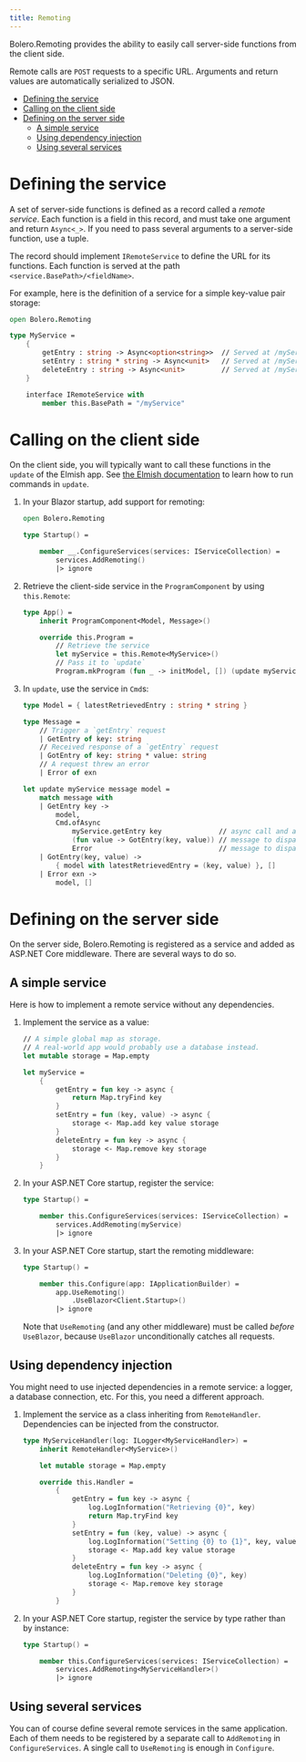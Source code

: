 ```yaml
---
title: Remoting
---
```


Bolero.Remoting provides the ability to easily call server-side functions from the client side.

Remote calls are `POST` requests to a specific URL. Arguments and return values are automatically serialized to JSON.

<!-- START doctoc generated TOC please keep comment here to allow auto update -->
<!-- DON'T EDIT THIS SECTION, INSTEAD RE-RUN doctoc TO UPDATE -->


- [Defining the service](#defining-the-service)
- [Calling on the client side](#calling-on-the-client-side)
- [Defining on the server side](#defining-on-the-server-side)
  - [A simple service](#a-simple-service)
  - [Using dependency injection](#using-dependency-injection)
  - [Using several services](#using-several-services)

<!-- END doctoc generated TOC please keep comment here to allow auto update -->

# Defining the service

A set of server-side functions is defined as a record called a *remote service*. Each function is a field in this record, and must take one argument and return `Async<_>`. If you need to pass several arguments to a server-side function, use a tuple.

The record should implement `IRemoteService` to define the URL for its functions. Each function is served at the path `<service.BasePath>/<fieldName>`.

For example, here is the definition of a service for a simple key-value pair storage:

```fsharp
open Bolero.Remoting

type MyService =
    {
        getEntry : string -> Async<option<string>>  // Served at /myService/getEntry
        setEntry : string * string -> Async<unit>   // Served at /myService/setEntry
        deleteEntry : string -> Async<unit>         // Served at /myService/deleteEntry
    }

    interface IRemoteService with
        member this.BasePath = "/myService"
```

# Calling on the client side

On the client side, you will typically want to call these functions in the `update` of the Elmish app. See [the Elmish documentation](https://elmish.github.io/elmish/basics.html) to learn how to run commands in `update`.

1. In your Blazor startup, add support for remoting:

    ```fsharp
    open Bolero.Remoting

    type Startup() =

        member __.ConfigureServices(services: IServiceCollection) =
            services.AddRemoting()
            |> ignore
    ```

2. Retrieve the client-side service in the `ProgramComponent` by using `this.Remote`:

    ```fsharp
    type App() =
        inherit ProgramComponent<Model, Message>()

        override this.Program =
            // Retrieve the service
            let myService = this.Remote<MyService>()
            // Pass it to `update`
            Program.mkProgram (fun _ -> initModel, []) (update myService) view
    ```

3. In `update`, use the service in `Cmd`s:

    ```fsharp
    type Model = { latestRetrievedEntry : string * string }

    type Message =
        // Trigger a `getEntry` request
        | GetEntry of key: string
        // Received response of a `getEntry` request
        | GotEntry of key: string * value: string
        // A request threw an error
        | Error of exn

    let update myService message model =
        match message with
        | GetEntry key ->
            model,
            Cmd.ofAsync
                myService.getEntry key              // async call and argument
                (fun value -> GotEntry(key, value)) // message to dispatch on response
                Error                               // message to dispatch on error
        | GotEntry(key, value) ->
            { model with latestRetrievedEntry = (key, value) }, []
        | Error exn ->
            model, []
    ```

# Defining on the server side

On the server side, Bolero.Remoting is registered as a service and added as ASP.NET Core middleware. There are several ways to do so.

## A simple service

Here is how to implement a remote service without any dependencies.

1. Implement the service as a value:

    ```fsharp
    // A simple global map as storage.
    // A real-world app would probably use a database instead.
    let mutable storage = Map.empty

    let myService =
        {
            getEntry = fun key -> async {
                return Map.tryFind key
            }
            setEntry = fun (key, value) -> async {
                storage <- Map.add key value storage
            }
            deleteEntry = fun key -> async {
                storage <- Map.remove key storage
            }
        }
    ```

2. In your ASP.NET Core startup, register the service:

    ```fsharp
    type Startup() =

        member this.ConfigureServices(services: IServiceCollection) =
            services.AddRemoting(myService)
            |> ignore
    ```

3. In your ASP.NET Core startup, start the remoting middleware:

    ```fsharp
    type Startup() =

        member this.Configure(app: IApplicationBuilder) =
            app.UseRemoting()
                .UseBlazor<Client.Startup>()
            |> ignore
    ```

    Note that `UseRemoting` (and any other middleware) must be called *before* `UseBlazor`, because `UseBlazor` unconditionally catches all requests.

## Using dependency injection

You might need to use injected dependencies in a remote service: a logger, a database connection, etc. For this, you need a different approach.

1. Implement the service as a class inheriting from `RemoteHandler`. Dependencies can be injected from the constructor.

    ```fsharp
    type MyServiceHandler(log: ILogger<MyServiceHandler>) =
        inherit RemoteHandler<MyService>()

        let mutable storage = Map.empty

        override this.Handler =
            {
                getEntry = fun key -> async {
                    log.LogInformation("Retrieving {0}", key)
                    return Map.tryFind key
                }
                setEntry = fun (key, value) -> async {
                    log.LogInformation("Setting {0} to {1}", key, value)
                    storage <- Map.add key value storage
                }
                deleteEntry = fun key -> async {
                    log.LogInformation("Deleting {0}", key)
                    storage <- Map.remove key storage
                }
            }
    ```

2. In your ASP.NET Core startup, register the service by type rather than by instance:

    ```fsharp
    type Startup() =

        member this.ConfigureServices(services: IServiceCollection) =
            services.AddRemoting<MyServiceHandler>()
            |> ignore
    ```

## Using several services

You can of course define several remote services in the same application. Each of them needs to be registered by a separate call to `AddRemoting` in `ConfigureServices`. A single call to `UseRemoting` is enough in `Configure`.
